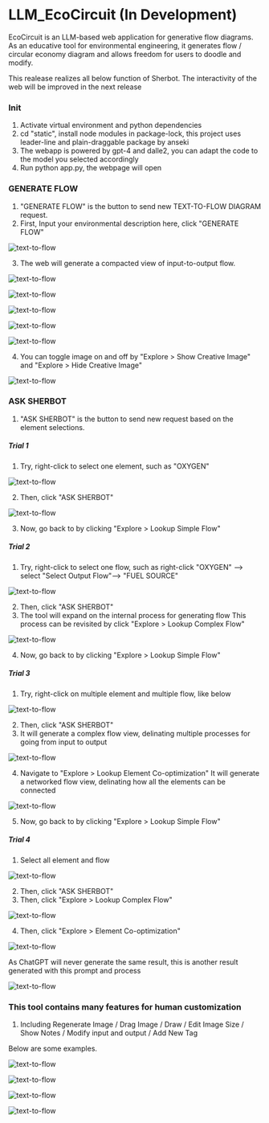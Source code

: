 # LLM_EcoCircuit (In Development)

EcoCircuit is an LLM-based web application for generative flow diagrams. As an educative tool for environmental engineering, it generates flow / circular economy diagram and allows freedom for users to doodle and modify.

This realease realizes all below function of Sherbot. The interactivity of the web will be improved in the next release
### Init
1. Activate virtual environment and python dependencies
2. cd "static", install node modules in package-lock, this project uses leader-line and plain-draggable package by anseki
3. The webapp is powered by gpt-4 and dalle2, you can adapt the code to the model you selected accordingly
4. Run python app.py, the webpage will open

### GENERATE FLOW
1. "GENERATE FLOW" is the button to send new TEXT-TO-FLOW DIAGRAM request.
2. First, Input your environmental description here, click "GENERATE FLOW"

![text-to-flow](__Pic__/0.png)

3. The web will generate a compacted view of input-to-output flow. 

![text-to-flow](__Pic__/1.png)

![text-to-flow](__Pic__/1.1.png)

![text-to-flow](__Pic__/1.2.png)

![text-to-flow](__Pic__/1.3.png)

![text-to-flow](__Pic__/1.4.png)

4. You can toggle image on and off by "Explore > Show Creative Image" and "Explore > Hide Creative Image" 

![text-to-flow](__Pic__/2.png)


### ASK SHERBOT
1. "ASK SHERBOT" is the button to send new request based on the element selections.

##### Trial 1
1. Try, right-click to select one element, such as "OXYGEN"

![text-to-flow](__Pic__/3.png)

2. Then, click "ASK SHERBOT" 

![text-to-flow](__Pic__/4.png)

3. Now, go back to by clicking "Explore > Lookup Simple Flow"

##### Trial 2
1. Try, right-click to select one flow, such as  right-click "OXYGEN" --> select "Select Output Flow"--> "FUEL SOURCE"

![text-to-flow](__Pic__/5.png)

2. Then, click "ASK SHERBOT"
3. The tool will expand on the internal process for generating flow
   This process can be revisited by click "Explore > Lookup Complex Flow"

![text-to-flow](__Pic__/6.png)

4. Now, go back to by clicking "Explore > Lookup Simple Flow"

##### Trial 3
1. Try, right-click on multiple element and multiple flow, like below

![text-to-flow](__Pic__/7.png)

2. Then, click "ASK SHERBOT"
3. It will generate a complex flow view, delinating multiple processes for going from input to output

![text-to-flow](__Pic__/8.png)

4. Navigate to "Explore > Lookup Element Co-optimization" It will generate a networked flow view, delinating how all the elements can be connected

![text-to-flow](__Pic__/9.png)

5. Now, go back to by clicking "Explore > Lookup Simple Flow"

##### Trial 4
1. Select all element and flow

![text-to-flow](__Pic__/10.png)

2. Then, click "ASK SHERBOT"
3. Then, click "Explore > Lookup Complex Flow"

![text-to-flow](__Pic__/11.png)

4. Then, click "Explore > Element Co-optimization"

![text-to-flow](__Pic__/12.png)

   As ChatGPT will never generate the same result, this is another result generated with this prompt and process

![text-to-flow](__Pic__/13.png)

### This tool contains many features for human customization
1. Including Regenerate Image / Drag Image / Draw / Edit Image Size / Show Notes / Modify input and output / Add New Tag

Below are some examples.

![text-to-flow](__Pic__/a.png)

![text-to-flow](__Pic__/b.png)

![text-to-flow](__Pic__/c.png)

![text-to-flow](__Pic__/d.png)
